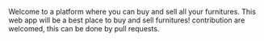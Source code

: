 Welcome to a platform where you can buy and sell all your furnitures. This web app will be a best place to buy and sell furnitures! contribution are welcomed, this   can be done by pull  requests.
